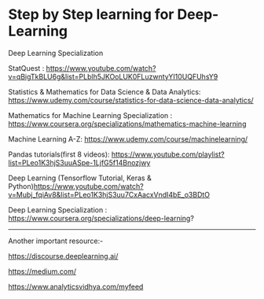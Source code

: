# Step by Step learning for Deep-Learning
Deep Learning Specialization

StatQuest : https://www.youtube.com/watch?v=qBigTkBLU6g&list=PLblh5JKOoLUK0FLuzwntyYI10UQFUhsY9

Statistics & Mathematics for Data Science & Data Analytics: https://www.udemy.com/course/statistics-for-data-science-data-analytics/

Mathematics for Machine Learning Specialization : https://www.coursera.org/specializations/mathematics-machine-learning

Machine Learning A-Z: https://www.udemy.com/course/machinelearning/

Pandas tutorials(first 8 videos): https://www.youtube.com/playlist?list=PLeo1K3hjS3uuASpe-1LjfG5f14Bnozjwy

Deep Learning (Tensorflow Tutorial, Keras & Python)https://www.youtube.com/watch?v=Mubj_fqiAv8&list=PLeo1K3hjS3uu7CxAacxVndI4bE_o3BDtO

Deep Learning Specialization : https://www.coursera.org/specializations/deep-learning?



-------------------------------------


Another important resource:-

https://discourse.deeplearning.ai/

https://medium.com/

https://www.analyticsvidhya.com/myfeed



